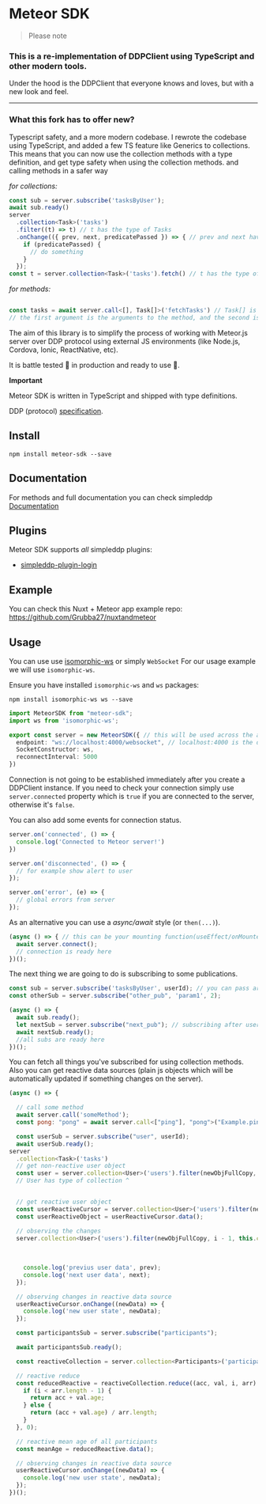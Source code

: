 # Meteor SDK

> Please note

### This is a re-implementation of DDPClient using TypeScript and other modern tools.

Under the hood is the DDPClient that everyone knows and loves, but with a new look and feel.

---

### What this fork has to offer new?

Typescript safety, and a more modern codebase. I rewrote the codebase using TypeScript, and added a few TS feature like
Generics to collections. This means that you can now use the collection methods with a type definition, and get type
safety
when using the collection methods.
and calling methods in a safer way

_for collections:_

```typescript
const sub = server.subscribe('tasksByUser');
await sub.ready()
server
  .collection<Task>('tasks')
  .filter((t) => t) // t has the type of Tasks
  .onChange(({ prev, next, predicatePassed }) => { // prev and next have the type of Tasks
    if (predicatePassed) {
      // do something
    }
  });
const t = server.collection<Task>('tasks').fetch() // t has the type of Tasks[]

```

_for methods:_

```typescript

const tasks = await server.call<[], Task[]>('fetchTasks') // Task[] is the return type
// the first argument is the arguments to the method, and the second is the return type
```

The aim of this library is to simplify the process of working with Meteor.js server over DDP protocol using external JS
environments (like Node.js, Cordova, Ionic, ReactNative, etc).

It is battle tested 🏰 in production and ready to use 🔨.

**Important**

Meteor SDK is written in TypeScript and shipped with type definitions.

DDP (protocol) [specification](https://github.com/meteor/meteor/blob/devel/packages/ddp/DDP.md).

## Install

`npm install meteor-sdk --save`

## Documentation

For methods and full documentation you can check simpleddp [Documentation](https://gregivy.github.io/simpleddp/simpleDDP.html)

## Plugins

Meteor SDK supports _all_ simpleddp plugins:

* [simpleddp-plugin-login](https://github.com/Gregivy/simpleddp-plugin-login)

## Example

You can check this Nuxt + Meteor app example repo: https://github.com/Grubba27/nuxtandmeteor

## Usage

You can use use [isomorphic-ws](https://www.npmjs.com/package/isomorphic-ws) or simply `WebSocket`
For our usage example we will use `isomorphic-ws`.

Ensure you have installed `isomorphic-ws` and `ws` packages:

`npm install isomorphic-ws ws --save`


```typescript
import MeteorSDK from "meteor-sdk";
import ws from 'isomorphic-ws';

export const server = new MeteorSDK({ // this will be used across the app
  endpoint: "ws://localhost:4000/websocket", // localhost:4000 is the default for this project but you can change it
  SocketConstructor: ws,
  reconnectInterval: 5000
})

```

Connection is not going to be established immediately after you create a DDPClient instance. If you need to check your
connection simply use `server.connected` property which is `true` if you are connected to the server, otherwise
it's `false`.

You can also add some events for connection status.

```javascript
server.on('connected', () => {
  console.log('Connected to Meteor server!')
})

server.on('disconnected', () => {
  // for example show alert to user
});

server.on('error', (e) => {
  // global errors from server
});
```

As an alternative you can use a *async/await* style (or `then(...)`).

```javascript
(async () => { // this can be your mounting function(useEffect/onMounted) or similar
  await server.connect();
  // connection is ready here
})();
```

The next thing we are going to do is subscribing to some publications.

```javascript
const sub = server.subscribe('tasksByUser', userId); // you can pass arguments to your publication
const otherSub = server.subscribe("other_pub", 'param1', 2);

(async () => {
  await sub.ready();
  let nextSub = server.subscribe("next_pub"); // subscribing after userSub is ready
  await nextSub.ready();
  //all subs are ready here
})();
```

You can fetch all things you've subscribed for using collection methods.
Also you can get reactive data sources (plain js objects which will be automatically updated if something changes on the
server).

```javascript
(async () => {

  // call some method
  await server.call('someMethod');
  const pong: "pong" = await server.call<["ping"], "pong">("Example.ping", "ping");

  const userSub = server.subscribe("user", userId);
  await userSub.ready();
server
  .collection<Task>('tasks')
  // get non-reactive user object
  const user = server.collection<User>('users').filter(newObjFullCopy, i - 1, this.collections[m.collection]).fetch()[0];
  // User has type of collection ^


  // get reactive user object
  const userReactiveCursor = server.collection<User>('users').filter(newObjFullCopy, i - 1, this.collections[m.collection]).reactive().one();
  const userReactiveObject = userReactiveCursor.data();

  // observing the changes
  server.collection<User>('users').filter(newObjFullCopy, i - 1, this.collections[m.collection]).onChange(({
                                                                                                       prev,
                                                                                                       next
                                                                                                     }) => {
    console.log('previus user data', prev);
    console.log('next user data', next);
  });

  // observing changes in reactive data source
  userReactiveCursor.onChange((newData) => {
    console.log('new user state', newData);
  });

  const participantsSub = server.subscribe("participants");

  await participantsSub.ready();

  const reactiveCollection = server.collection<Participants>('participants').reactive();

  // reactive reduce
  const reducedReactive = reactiveCollection.reduce((acc, val, i, arr) => {
    if (i < arr.length - 1) {
      return acc + val.age;
    } else {
      return (acc + val.age) / arr.length;
    }
  }, 0);

  // reactive mean age of all participants
  const meanAge = reducedReactive.data();

  // observing changes in reactive data source
  userReactiveCursor.onChange((newData) => {
    console.log('new user state', newData);
  });
})();
```
